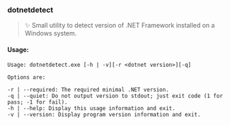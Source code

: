 ### dotnetdetect
> :sparkles: Small utility to detect version of .NET Framework installed on a Windows system.

#### Usage:
```
Usage: dotnetdetect.exe [-h | -v][-r <dotnet version>][-q]

Options are:

-r | --required: The required minimal .NET version.
-q | --quiet: Do not output version to stdout; just exit code (1 for pass; -1 for fail).
-h | --help: Display this usage information and exit.
-v | --version: Display program version information and exit.
```
